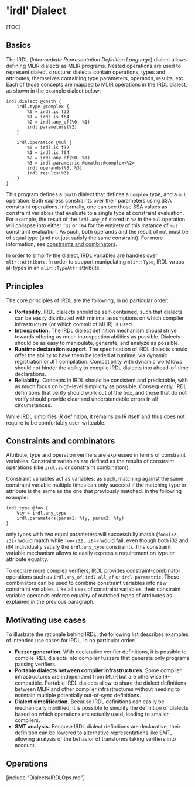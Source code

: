 # 'irdl' Dialect

[TOC]

## Basics

The IRDL (*Intermediate Representation Definition Language*) dialect allows
defining MLIR dialects as MLIR programs. Nested operations are used to
represent dialect structure: dialects contain operations, types and
attributes, themselves containing type parameters, operands, results, etc.
Each of those concepts are mapped to MLIR operations in the IRDL dialect, as
shown in the example dialect below:

```mlir
irdl.dialect @cmath {
    irdl.type @complex {
        %0 = irdl.is f32
        %1 = irdl.is f64
        %2 = irdl.any_of(%0, %1)
        irdl.parameters(%2)
    }

    irdl.operation @mul {
        %0 = irdl.is f32
        %1 = irdl.is f64
        %2 = irdl.any_of(%0, %1)
        %3 = irdl.parametric @cmath::@complex<%2>
        irdl.operands(%3, %3)
        irdl.results(%3)
    }
}
```

This program defines a `cmath` dialect that defines a `complex` type, and
a `mul` operation. Both express constraints over their parameters using
SSA constraint operations. Informally, one can see those SSA values as
constraint variables that evaluate to a single type at constraint
evaluation. For example, the result of the `irdl.any_of` stored in `%2`
in the `mul` operation will collapse into either `f32` or `f64` for the
entirety of this instance of `mul` constraint evaluation. As such,
both operands and the result of `mul` must be of equal type (and not just
satisfy the same constraint). For more information, see
[constraints and combinators](#constraints-and-combinators).

In order to simplify the dialect, IRDL variables are handles over
`mlir::Attribute`. In order to support manipulating `mlir::Type`,
IRDL wraps all types in an `mlir::TypeAttr` attribute.

## Principles

The core principles of IRDL are the following, in no particular order:

- **Portability.** IRDL dialects should be self-contained, such that dialects
  can be easily distributed with minimal assumptions on which compiler 
  infrastructure (or which commit of MLIR) is used.
- **Introspection.** The IRDL dialect definition mechanism should strive
  towards offering as much introspection abilities as possible. Dialects
  should be as easy to manipulate, generate, and analyze as possible.
- **Runtime declaration support**. The specification of IRDL dialects should
  offer the ability to have them be loaded at runtime, via dynamic registration
  or JIT compilation. Compatibility with dynamic workflows should not hinder
  the ability to compile IRDL dialects into ahead-of-time declarations.
- **Reliability.** Concepts in IRDL should be consistent and predictable, with
  as much focus on high-level simplicity as possible. Consequently, IRDL
  definitions that verify should work out of the box, and those that do not
  verify should provide clear and understandable errors in all circumstances.

While IRDL simplifies IR definition, it remains an IR itself and thus does not
require to be comfortably user-writeable.

## Constraints and combinators

Attribute, type and operation verifiers are expressed in terms of constraint
variables. Constraint variables are defined as the results of constraint
operations (like `irdl.is` or constraint combinators).

Constraint variables act as variables: as such, matching against the same
constraint variable multiple times can only succeed if the matching type or 
attribute is the same as the one that previously matched. In the following
example:

```mlir
irdl.type @foo {
    %ty = irdl.any_type
    irdl.parameters(param1: %ty, param2: %ty)
}
```

only types with two equal parameters will successfully match (`foo<i32, i32>`
would match while `foo<i32, i64>` would fail, even though both i32 and i64
individually satisfy the `irdl.any_type` constraint). This constraint variable
mechanism allows to easily express a requirement on type or attribute equality.

To declare more complex verifiers, IRDL provides constraint-combinator
operations such as `irdl.any_of`, `irdl.all_of` or `irdl.parametric`. These
combinators can be used to combine constraint variables into new constraint
variables. Like all uses of constraint variables, their constraint variable
operands enforce equality of matched types of attributes as explained in the
previous paragraph.

## Motivating use cases

To illustrate the rationale behind IRDL, the following list describes examples
of intended use cases for IRDL, in no particular order:

- **Fuzzer generation.** With declarative verifier definitions, it is possible
  to compile IRDL dialects into compiler fuzzers that generate only programs
  passing verifiers.
- **Portable dialects between compiler infrastructures.** Some compiler
  infrastructures are independent from MLIR but are otherwise IR-compatible.
  Portable IRDL dialects allow to share the dialect definitions between MLIR
  and other compiler infrastructures without needing to maintain multiple
  potentially out-of-sync definitions.
- **Dialect simplification.** Because IRDL definitions can easily be 
  mechanically modified, it is possible to simplify the definition of dialects
  based on which operations are actually used, leading to smaller compilers.
- **SMT analysis.** Because IRDL dialect definitions are declarative, their
  definition can be lowered to alternative representations like SMT, allowing
  analysis of the behavior of transforms taking verifiers into account.

## Operations

[include "Dialects/IRDLOps.md"]
